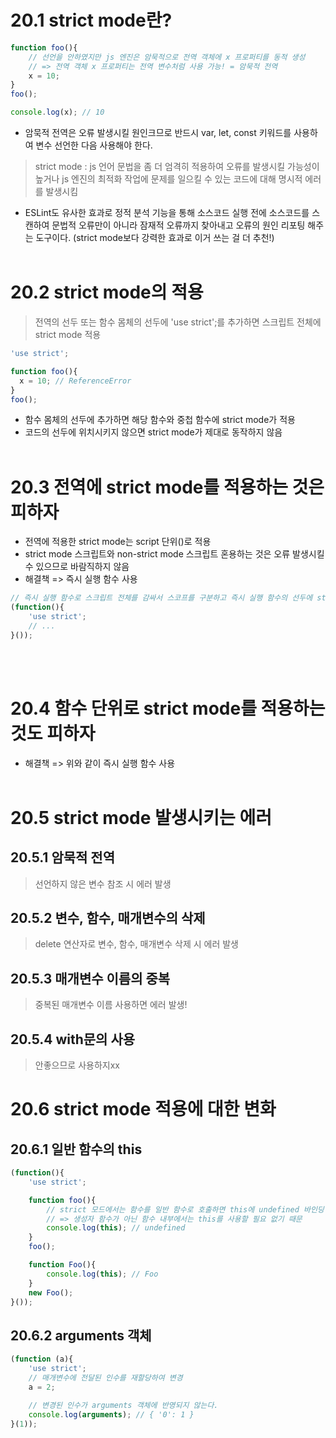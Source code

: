 # 20.1 strict mode란?
```js
function foo(){
    // 선언을 안하였지만 js 엔진은 암묵적으로 전역 객체에 x 프로퍼티를 동적 생성
    // => 전역 객체 x 프로퍼티는 전역 변수처럼 사용 가능! = 암묵적 전역    
    x = 10; 
}
foo();

console.log(x); // 10
```
+ 암묵적 전역은 오류 발생시킬 원인크므로 반드시 var, let, const 키워드를 사용하여 변수 선언한 다음 사용해야 한다.
> strict mode : js 언어 문법을 좀 더 엄격히 적용하여 오류를 발생시킬 가능성이 높거나 js 엔진의 최적화 작업에 문제를 일으킬 수 있는 코드에 대해 명시적 에러를 발생시킴
+ ESLint도 유사한 효과로 정적 분석 기능을 통해 소스코드 실행 전에 소스코드를 스캔하여 문법적 오류만이 아니라 잠재적 오류까지 찾아내고 오류의 원인 리포팅 해주는 도구이다.
(strict mode보다 강력한 효과로 이거 쓰는 걸 더 추천!)
<br/><br/>
# 20.2 strict mode의 적용
> 전역의 선두 또는 함수 몸체의 선두에 'use strict';를 추가하면 스크립트 전체에 strict mode 적용
```js
'use strict';

function foo(){
  x = 10; // ReferenceError 
}
foo();
```
+ 함수 몸체의 선두에 추가하면 해당 함수와 중첩 함수에 strict mode가 적용
+ 코드의 선두에 위치시키지 않으면 strict mode가 제대로 동작하지 않음
<br/><br/>
# 20.3 전역에 strict mode를 적용하는 것은 피하자
+ 전역에 적용한 strict mode는 script 단위(<script></script>)로 적용
+ strict mode 스크립트와 non-strict mode 스크립트 혼용하는 것은 오류 발생시킬 수 있으므로 바람직하지 않음
+ 해결책 => 즉시 실행 함수 사용
```js
// 즉시 실행 함수로 스크립트 전체를 감싸서 스코프를 구분하고 즉시 실행 함수의 선두에 strict mode를 적용
(function(){
    'use strict';
    // ...
}());
```
<br/><br/>
# 20.4 함수 단위로 strict mode를 적용하는 것도 피하자
+ 해결책 => 위와 같이 즉시 실행 함수 사용
<br/><br/>
# 20.5 strict mode 발생시키는 에러
## 20.5.1 암묵적 전역
> 선언하지 않은 변수 참조 시 에러 발생
## 20.5.2 변수, 함수, 매개변수의 삭제 
> delete 연산자로 변수, 함수, 매개변수 삭제 시 에러 발생
## 20.5.3 매개변수 이름의 중복
> 중복된 매개변수 이름 사용하면 에러 발생!
## 20.5.4 with문의 사용
> 안좋으므로 사용하지xx<br/>

# 20.6 strict mode 적용에 대한 변화
## 20.6.1 일반 함수의 this
```js
(function(){
    'use strict';

    function foo(){
        // strict 모드에서는 함수를 일반 함수로 호출하면 this에 undefined 바인딩 
        // => 생성자 함수가 아닌 함수 내부에서는 this를 사용할 필요 없기 때문
        console.log(this); // undefined
    }
    foo();

    function Foo(){
        console.log(this); // Foo
    }
    new Foo();
}());
```
## 20.6.2 arguments 객체
```js
(function (a){
    'use strict';
    // 매개변수에 전달된 인수를 재할당하여 변경
    a = 2;

    // 변경된 인수가 arguments 객체에 반영되지 않는다. 
    console.log(arguments); // { '0': 1 }
}(1));
```

